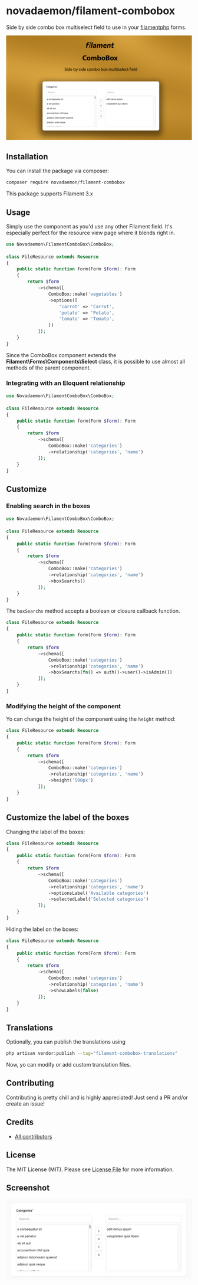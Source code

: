 # novadaemon/filament-combobox

Side by side combo box multiselect field to use in your [filamentphp](https://filamentphp.com/) forms.

<div class="filament-hidden">
    <img src="resources/img/filament-combobox.jpg" alt="Cover"/>
</div>

## Installation

You can install the package via composer:

```bash
composer require novadaemon/filament-combobox
```

This package supports Filament 3.x

## Usage

Simply use the component as you'd use any other Filament field. It's especially perfect for the resource view page where it blends right in.

```php
use Novadaemon\FilamentComboBox\ComboBox;

class FileResource extends Resource
{
    public static function form(Form $form): Form
    {
        return $form
            ->schema([
                ComboBox::make('vegetables')
                ->options([
                    'carrot' => 'Carrot',
                    'potato' => 'Potato',
                    'tomato' => 'Tomato',
                ])
            ]);
    }
}
```

Since the ComboBox component extends the **Filament\Forms\Components\Select** class, it is possible to use almost all methods of the parent component.

### Integrating with an Eloquent relationship

```php
use Novadaemon\FilamentComboBox\ComboBox;

class FileResource extends Resource
{
    public static function form(Form $form): Form
    {
        return $form
            ->schema([
                ComboBox::make('categories')
                ->relationship('categories', 'name')
            ]);
    }
}
```

## Customize

### Enabling search in the boxes

```php
use Novadaemon\FilamentComboBox\ComboBox;

class FileResource extends Resource
{
    public static function form(Form $form): Form
    {
        return $form
            ->schema([
                ComboBox::make('categories')
                ->relationship('categories', 'name')
                ->boxSearchs()
            ]);
    }
}
```

The `boxSearchs` method accepts a boolean or closure callback function.

```php
class FileResource extends Resource
{
    public static function form(Form $form): Form
    {
        return $form
            ->schema([
                ComboBox::make('categories')
                ->relationship('categories', 'name')
                ->boxSearchs(fn() => auth()->user()->isAdmin())
            ]);
    }
}
```

### Modifying the height of the component

Yo can change the height of the component using the `height` method:

```php
class FileResource extends Resource
{
    public static function form(Form $form): Form
    {
        return $form
            ->schema([
                ComboBox::make('categories')
                ->relationship('categories', 'name')
                ->height('500px')
            ]);
    }
}
```

## Customize the label of the boxes

Changing the label of the boxes:

```php
class FileResource extends Resource
{
    public static function form(Form $form): Form
    {
        return $form
            ->schema([
                ComboBox::make('categories')
                ->relationship('categories', 'name')
                ->optionsLabel('Available categories')
                ->selectedLabel('Selected categories')
            ]);
    }
}
```

Hiding the label on the boxes:

```php
class FileResource extends Resource
{
    public static function form(Form $form): Form
    {
        return $form
            ->schema([
                ComboBox::make('categories')
                ->relationship('categories', 'name')
                ->showLabels(false)
            ]);
    }
}
```

## Translations

Optionally, you can publish the translations using

```bash
php artisan vendor:publish --tag="filament-combobox-translations"
```
Now, yo can modify or add custom translation files.

## Contributing

Contributing is pretty chill and is highly appreciated! Just send a PR and/or create an issue!

## Credits

- [All contributors](https://github.com/novadaemon/filament-combobox/contributors)

## License

The MIT License (MIT). Please see [License File](LICENSE.md) for more information.

## Screenshot

![Screenshot](resources/img/screenshot.webp)